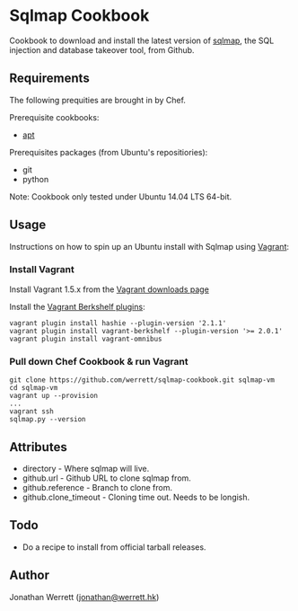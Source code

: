 # Sqlmap Cookbook

Cookbook to download and install the latest version of [sqlmap](http://sqlmap.org/), the SQL injection and database takeover tool, from Github.

## Requirements

The following prequities are brought in by Chef.

Prerequisite cookbooks:

  * [apt](https://github.com/opscode-cookbooks/apt)

Prerequisites packages (from Ubuntu's repositiories):

  * git
  * python

Note: Cookbook only tested under Ubuntu 14.04 LTS 64-bit.

## Usage

Instructions on how to spin up an Ubuntu install with Sqlmap using [Vagrant](http://vagrantup.com):

### Install Vagrant

Install Vagrant 1.5.x from the [Vagrant downloads page](http://www.vagrantup.com/downloads.html)

Install the [Vagrant Berkshelf plugins](https://github.com/berkshelf/vagrant-berkshelf):
```
vagrant plugin install hashie --plugin-version '2.1.1'
vagrant plugin install vagrant-berkshelf --plugin-version '>= 2.0.1'
vagrant plugin install vagrant-omnibus

```

### Pull down Chef Cookbook & run Vagrant

```
git clone https://github.com/werrett/sqlmap-cookbook.git sqlmap-vm
cd sqlmap-vm
vagrant up --provision
...
vagrant ssh
sqlmap.py --version
```

## Attributes

  * directory - Where sqlmap will live.
  * github.url - Github URL to clone sqlmap from.
  * github.reference - Branch to clone from.
  * github.clone_timeout - Cloning time out. Needs to be longish.

## Todo

  * Do a recipe to install from official tarball releases.

## Author

Jonathan Werrett (<jonathan@werrett.hk>)
